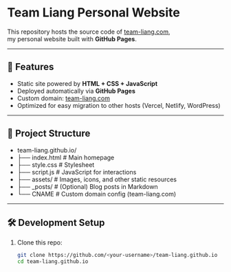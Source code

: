 # Team Liang Personal Website

This repository hosts the source code of [team-liang.com](https://team-liang.com),  
my personal website built with **GitHub Pages**.

---

## 🚀 Features
- Static site powered by **HTML + CSS + JavaScript**
- Deployed automatically via **GitHub Pages**
- Custom domain: [team-liang.com](https://team-liang.com)
- Optimized for easy migration to other hosts (Vercel, Netlify, WordPress)

---

## 📂 Project Structure
- team-liang.github.io/
- ├── index.html        # Main homepage
- ├── style.css         # Stylesheet
- ├── script.js         # JavaScript for interactions
- ├── assets/           # Images, icons, and other static resources
- ├── _posts/           # (Optional) Blog posts in Markdown
- └── CNAME             # Custom domain config (team-liang.com)
---

## 🛠 Development Setup

1. Clone this repo:
   ```bash
   git clone https://github.com/<your-username>/team-liang.github.io
   cd team-liang.github.io
